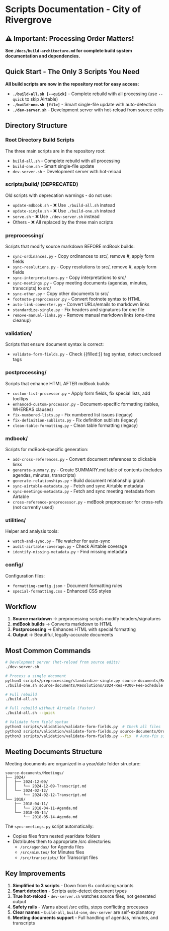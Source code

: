 # Scripts Documentation - City of Rivergrove

## ⚠️ Important: Processing Order Matters!

**See `/docs/build-architecture.md` for complete build system documentation and dependencies.**

## Quick Start - The Only 3 Scripts You Need

**All build scripts are now in the repository root for easy access:**

- **`./build-all.sh [--quick]`** - Complete rebuild with all processing (use `--quick` to skip Airtable)
- **`./build-one.sh [file]`** - Smart single-file update with auto-detection
- **`./dev-server.sh`** - Development server with hot-reload from source edits

## Directory Structure

### Root Directory Build Scripts
The three main scripts are in the repository root:
- `build-all.sh` - Complete rebuild with all processing
- `build-one.sh` - Smart single-file update
- `dev-server.sh` - Development server with hot-reload

### scripts/build/ (DEPRECATED)
Old scripts with deprecation warnings - do not use:
- `update-mdbook.sh` - ❌ Use `./build-all.sh` instead
- `update-single.sh` - ❌ Use `./build-one.sh` instead  
- `serve.sh` - ❌ Use `./dev-server.sh` instead
- Others - ❌ All replaced by the three main scripts

### preprocessing/
Scripts that modify source markdown BEFORE mdBook builds:
- `sync-ordinances.py` - Copy ordinances to src/, remove #, apply form fields
- `sync-resolutions.py` - Copy resolutions to src/, remove #, apply form fields  
- `sync-interpretations.py` - Copy interpretations to src/
- `sync-meetings.py` - Copy meeting documents (agendas, minutes, transcripts) to src/
- `sync-other.py` - Copy other documents to src/
- `footnote-preprocessor.py` - Convert footnote syntax to HTML
- `auto-link-converter.py` - Convert URLs/emails to markdown links
- `standardize-single.py` - Fix headers and signatures for one file
- `remove-manual-links.py` - Remove manual markdown links (one-time cleanup)

### validation/
Scripts that ensure document syntax is correct:
- `validate-form-fields.py` - Check {{filled:}} tag syntax, detect unclosed tags

### postprocessing/
Scripts that enhance HTML AFTER mdBook builds:
- `custom-list-processor.py` - Apply form fields, fix special lists, add tooltips
- `enhanced-custom-processor.py` - Document-specific formatting (tables, WHEREAS clauses)
- `fix-numbered-lists.py` - Fix numbered list issues (legacy)
- `fix-definition-sublists.py` - Fix definition sublists (legacy)
- `clean-table-formatting.py` - Clean table formatting (legacy)

### mdbook/
Scripts for mdBook-specific generation:
- `add-cross-references.py` - Convert document references to clickable links
- `generate-summary.py` - Create SUMMARY.md table of contents (includes agendas, minutes, transcripts)
- `generate-relationships.py` - Build document relationship graph
- `sync-airtable-metadata.py` - Fetch and sync Airtable metadata
- `sync-meetings-metadata.py` - Fetch and sync meeting metadata from Airtable
- `cross-reference-preprocessor.py` - mdBook preprocessor for cross-refs (not currently used)

### utilities/
Helper and analysis tools:
- `watch-and-sync.py` - File watcher for auto-sync
- `audit-airtable-coverage.py` - Check Airtable coverage
- `identify-missing-metadata.py` - Find missing metadata

### config/
Configuration files:
- `formatting-config.json` - Document formatting rules
- `special-formatting.css` - Enhanced CSS styles

## Workflow

1. **Source markdown** → preprocessing scripts modify headers/signatures
2. **mdBook builds** → Converts markdown to HTML
3. **Postprocessing** → Enhances HTML with special formatting
4. **Output** → Beautiful, legally-accurate documents

## Most Common Commands

```bash
# Development server (hot-reload from source edits)
./dev-server.sh

# Process a single document
python3 scripts/preprocessing/standardize-single.py source-documents/Resolutions/2024-Res-#300-Fee-Schedule.md
./build-one.sh source-documents/Resolutions/2024-Res-#300-Fee-Schedule.md

# Full rebuild
./build-all.sh

# Full rebuild without Airtable (faster)
./build-all.sh --quick

# Validate form field syntax
python3 scripts/validation/validate-form-fields.py  # Check all files
python3 scripts/validation/validate-form-fields.py source-documents/Ordinances/example.md  # Check one file
python3 scripts/validation/validate-form-fields.py --fix  # Auto-fix simple issues
```

## Meeting Documents Structure

Meeting documents are organized in a year/date folder structure:
```
source-documents/Meetings/
├── 2024/
│   ├── 2024-12-09/
│   │   └── 2024-12-09-Transcript.md
│   └── 2024-02-12/
│       └── 2024-02-12-Transcript.md
└── 2018/
    ├── 2018-04-11/
    │   └── 2018-04-11-Agenda.md
    └── 2018-05-14/
        └── 2018-05-14-Agenda.md
```

The `sync-meetings.py` script automatically:
- Copies files from nested year/date folders
- Distributes them to appropriate /src directories:
  - `/src/agendas/` for Agenda files
  - `/src/minutes/` for Minutes files
  - `/src/transcripts/` for Transcript files

## Key Improvements

1. **Simplified to 3 scripts** - Down from 6+ confusing variants
2. **Smart detection** - Scripts auto-detect document types
3. **True hot-reload** - `dev-server.sh` watches source files, not generated output
4. **Safety rails** - Warns about /src edits, stops conflicting processes
5. **Clear names** - `build-all`, `build-one`, `dev-server` are self-explanatory
6. **Meeting documents support** - Full handling of agendas, minutes, and transcripts